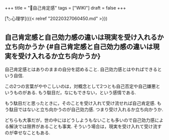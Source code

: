 +++
title = "📝自己肯定感"
tags = ["WIKI"]
draft = false
+++

[🏷心理学]({{< relref "20220327060450.md" >}})


## 自己肯定感と自己効力感の違いは現実を受け入れるか立ち向かうか {#自己肯定感と自己効力感の違いは現実を受け入れるか立ち向かうか}

自己肯定感とはありのままの自分を認めること.
自己効力感とはやればできるという自信.

この2つの言葉がややこしいのは，対概念として2つとも自己否定や自己嫌悪というものがある.
もう駄目だ，なにもできない，という感情である.

もう駄目だと思ったときに，そのことを受け入れて受け流せれば自己肯定感.
もう駄目ではないと立ち向かうのが自己効力感.
つまり受け入れるか立ち向かうか.

どちらも大事だが，世の中にはどうしようもないことも多いので自己効力感による解決では限界があることも事実.
そういう場合は，現実を受け入れて受け流すのが幸せなこともある.
